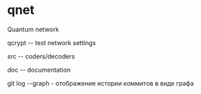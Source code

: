 # qnet
Quantum network

qcrypt -- test network settings

src -- coders/decoders

doc -- documentation

git log --graph - отображение истории коммитов в виде графа